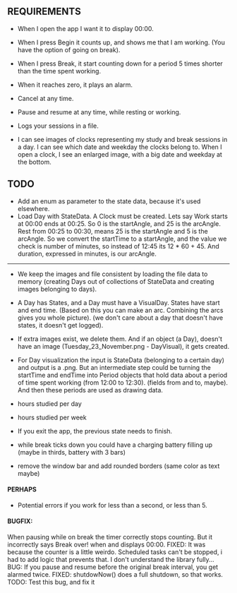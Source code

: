 ## REQUIREMENTS

- When I open the app I want it to display 00:00.
- When I press Begin it counts up, and shows me that I am working. (You have the option of going on break).
- When I press Break, it start counting down for a period 5 times shorter than the time spent working.
- When it reaches zero, it plays an alarm.

- Cancel at any time.
- Pause and resume at any time, while resting or working.

- Logs your sessions in a file.
- I can see images of clocks representing my study and break sessions in a day. I can see which date and weekday the clocks belong to. When I open a clock, I see an enlarged image, with a big date and weekday at the bottom.

## TODO
- Add an enum as parameter to the state data, because it's used elsewhere.
- Load Day with StateData. A Clock must be created. Lets say Work starts at 00:00 ends at 00:25. So 0 is the startAngle, and 25 is the arcAngle. Rest from 00:25 to 00:30, means 25 is the startAngle and 5 is the arcAngle. So we convert the startTime to a startAngle, and the value we check is number of minutes, so instead of 12:45 its 12 * 60 + 45. And duration, expressed in minutes, is our arcAngle.
---
- We keep the images and file consistent by loading the file data to memory (creating Days out of collections of StateData and creating images belonging to days).
- A Day has States, and a Day must have a VisualDay. States have start and end time. (Based on this you can make an arc. Combining the arcs gives you whole picture). (we don't care about a day that doesn't have states, it doesn't get logged).
- If extra images exist, we delete them. And if an object (a Day), doesn't have an image (Tuesday_23_November.png - DayVisual), it gets created.
- For Day visualization the input is StateData (belonging to a certain day) and output is a .png. But an intermediate step could be turning the startTime and endTime into Period objects that hold data about a period of time spent working (from 12:00 to 12:30). (fields from and to, maybe). And then these periods are used as drawing data.
- hours studied per day
- hours studied per week
- If you exit the app, the previous state needs to finish.

- while break ticks down you could have a charging battery filling up (maybe in thirds, battery with 3 bars)
- remove the window bar and add rounded borders (same color as text maybe)

#### PERHAPS
- Potential errors if you work for less than a second, or less than 5.

#### BUGFIX:
 When pausing while on break the timer correctly stops counting. But it incorrectly says Break over! when and displays 00:00.
FIXED: It was because the counter is a little weirdo. Scheduled tasks can't be stopped, i had to add logic that prevents that. I don't understand the library fully...
BUG: If you pause and resume before the original break interval, you get alarmed twice.
FIXED: shutdowNow() does a full shutdown, so that works.
TODO: Test this bug, and fix it